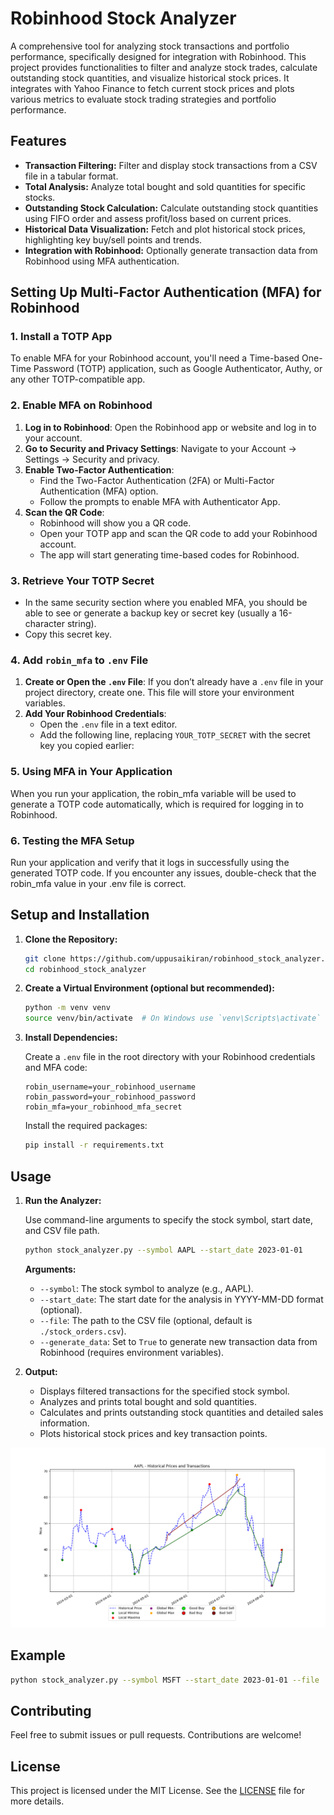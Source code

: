 # Robinhood Stock Analyzer

A comprehensive tool for analyzing stock transactions and portfolio performance, specifically designed for integration with Robinhood. This project provides functionalities to filter and analyze stock trades, calculate outstanding stock quantities, and visualize historical stock prices. It integrates with Yahoo Finance to fetch current stock prices and plots various metrics to evaluate stock trading strategies and portfolio performance.

## Features

- **Transaction Filtering:** Filter and display stock transactions from a CSV file in a tabular format.
- **Total Analysis:** Analyze total bought and sold quantities for specific stocks.
- **Outstanding Stock Calculation:** Calculate outstanding stock quantities using FIFO order and assess profit/loss based on current prices.
- **Historical Data Visualization:** Fetch and plot historical stock prices, highlighting key buy/sell points and trends.
- **Integration with Robinhood:** Optionally generate transaction data from Robinhood using MFA authentication.

## Setting Up Multi-Factor Authentication (MFA) for Robinhood

### 1. Install a TOTP App
To enable MFA for your Robinhood account, you'll need a Time-based One-Time Password (TOTP) application, such as Google Authenticator, Authy, or any other TOTP-compatible app.

### 2. Enable MFA on Robinhood
1. **Log in to Robinhood**: Open the Robinhood app or website and log in to your account.
2. **Go to Security and Privacy Settings**: Navigate to your Account -> Settings -> Security and privacy.
3. **Enable Two-Factor Authentication**:
   - Find the Two-Factor Authentication (2FA) or Multi-Factor Authentication (MFA) option.
   - Follow the prompts to enable MFA with Authenticator App.
4. **Scan the QR Code**:
   - Robinhood will show you a QR code.
   - Open your TOTP app and scan the QR code to add your Robinhood account.
   - The app will start generating time-based codes for Robinhood.

### 3. Retrieve Your TOTP Secret
   - In the same security section where you enabled MFA, you should be able to see or generate a backup key or secret key (usually a 16-character string).
   - Copy this secret key.

### 4. Add `robin_mfa` to `.env` File
1. **Create or Open the `.env` File**: If you don’t already have a `.env` file in your project directory, create one. This file will store your environment variables.
2. **Add Your Robinhood Credentials**:
   - Open the `.env` file in a text editor.
   - Add the following line, replacing `YOUR_TOTP_SECRET` with the secret key you copied earlier:


### 5. Using MFA in Your Application
When you run your application, the robin_mfa variable will be used to generate a TOTP code automatically, which is required for logging in to Robinhood.

### 6. Testing the MFA Setup
Run your application and verify that it logs in successfully using the generated TOTP code. If you encounter any issues, double-check that the robin_mfa value in your .env file is correct.


## Setup and Installation

1. **Clone the Repository:**

   ```bash
   git clone https://github.com/uppusaikiran/robinhood_stock_analyzer.git
   cd robinhood_stock_analyzer
   ```

2. **Create a Virtual Environment (optional but recommended):**

   ```bash
   python -m venv venv
   source venv/bin/activate  # On Windows use `venv\Scripts\activate`
   ```

3. **Install Dependencies:**

   Create a `.env` file in the root directory with your Robinhood credentials and MFA code:

   ```plaintext
   robin_username=your_robinhood_username
   robin_password=your_robinhood_password
   robin_mfa=your_robinhood_mfa_secret
   ```

   Install the required packages:

   ```bash
   pip install -r requirements.txt
   ```

## Usage

1. **Run the Analyzer:**

   Use command-line arguments to specify the stock symbol, start date, and CSV file path.

   ```bash
   python stock_analyzer.py --symbol AAPL --start_date 2023-01-01
   ```

   **Arguments:**
   - `--symbol`: The stock symbol to analyze (e.g., AAPL).
   - `--start_date`: The start date for the analysis in YYYY-MM-DD format (optional).
   - `--file`: The path to the CSV file (optional, default is `./stock_orders.csv`).
   - `--generate_data`: Set to `True` to generate new transaction data from Robinhood (requires environment variables).

2. **Output:**

   - Displays filtered transactions for the specified stock symbol.
   - Analyzes and prints total bought and sold quantities.
   - Calculates and prints outstanding stock quantities and detailed sales information.
   - Plots historical stock prices and key transaction points.

![Alt text](sample.png)


## Example

```bash
python stock_analyzer.py --symbol MSFT --start_date 2023-01-01 --file ./my_stock_orders.csv
```

## Contributing

Feel free to submit issues or pull requests. Contributions are welcome!

## License

This project is licensed under the MIT License. See the [LICENSE](LICENSE) file for more details.

